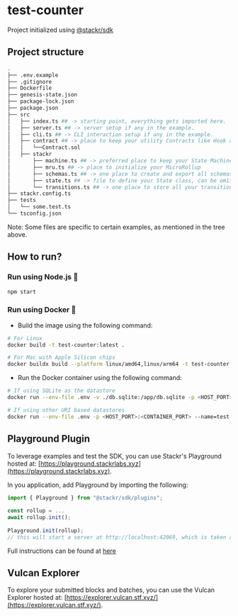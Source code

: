 # test-counter

Project initialized using [@stackr/sdk](https://www.stackrlabs.xyz/)

## Project structure

```bash
.
├── .env.example
├── .gitignore
├── Dockerfile
├── genesis-state.json
├── package-lock.json
├── package.json
├── src
│   ├── index.ts ## -> starting point, everything gets imported here.
│   ├── server.ts ## -> server setup if any in the example.
│   ├── cli.ts ## -> CLI interaction setup if any in the example.
│   ├── contract ## -> place to keep your utility Contracts like Hook and Bridge
│   │   └──Contract.sol 
│   ├── stackr
│       ├── machine.ts ## -> preferred place to keep your State Machine(s) and export from
│       ├── mru.ts ## -> place to initialize your MicroRollup
│       ├── schemas.ts ## -> one place to create and export all schemas from
│       ├── state.ts ## -> file to define your State class, can be omitted if state is trivial.
│       └── transitions.ts ## -> one place to store all your transitions & hooks _(hooks can have seaprate hooks.ts file too.)_
├── stackr.config.ts
├── tests
│   └── some.test.ts
└── tsconfig.json
```

Note: Some files are specific to certain examples, as mentioned in the tree above.

## How to run?

### Run using Node.js :rocket:

```bash
npm start
```

### Run using Docker :whale:

- Build the image using the following command:

```bash
# For Linux
docker build -t test-counter:latest .

# For Mac with Apple Silicon chips
docker buildx build --platform linux/amd64,linux/arm64 -t test-counter:latest .
```

- Run the Docker container using the following command:

```bash
# If using SQLite as the datastore
docker run --env-file .env -v ./db.sqlite:/app/db.sqlite -p <HOST_PORT>:<CONTAINER_PORT> --name=test-counter -it test-counter:latest

# If using other URI based datastores
docker run --env-file .env -p <HOST_PORT>:<CONTAINER_PORT> --name=test-counter -it test-counter:latest
```

## Playground Plugin

To leverage examples and test the SDK, you can use Stackr's Playground hosted at: [https://playground.stackrlabs.xyz](https://playground.stackrlabs.xyz).

In you application, add Playground by importing the following:

```ts
import { Playground } from "@stackr/sdk/plugins";
 
const rollup = ...
await rollup.init();
 
Playground.init(rollup);
// this will start a server at http://localhost:42069, which is taken as input by the Playground
```

Full instructions can be found at [here](https://docs.stf.xyz/build/plugins/playground)

## Vulcan Explorer

To explore your submitted blocks and batches, you can use the Vulcan Explorer hosted at: [https://explorer.vulcan.stf.xyz/](https://explorer.vulcan.stf.xyz/).
